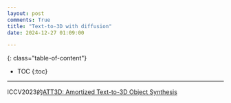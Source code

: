 ```yaml
---
layout: post
comments: True
title: "Text-to-3D with diffusion"
date: 2024-12-27 01:09:00

---
```


<!--more-->

{: class="table-of-content"}
* TOC
{:toc}

---

ICCV2023的[ATT3D: Amortized Text-to-3D Object Synthesis](https://research.nvidia.com/labs/toronto-ai/ATT3D/)
